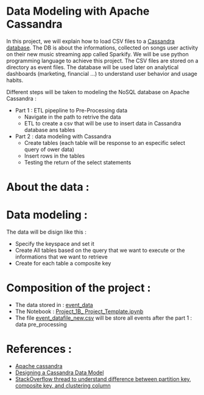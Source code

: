 # Data Modeling with Apache Cassandra
In this project, we will explain how to load CSV files to a [Cassandra database](https://cassandra.apache.org/_/index.html). The DB is about the informations, collected on songs user activity on their new music streaming app called Sparkify. We will be use python programming language to achieve this project.
The CSV files are stored on a directory as event files.
The database will be used later on analytical dashboards (marketing, financial ...) to understand user behavior and usage habits.

Different steps will be taken to modeling the NoSQL database on Apache Cassandra :
- Part 1 : ETL pipepline to Pre-Processing data
    - Navigate in the path to retrive the data
    - ETL to create a csv that will be use to insert data in Cassandra database ans tables
- Part 2 : data modeling with Cassandra 
    - Create tables (each table will be response to an especific select query of ower data)
    - Insert rows in the tables
    - Testing the return of the select statements 

# About the data :

# Data modeling :
The data will be disign like this :
- Specify the keyspace and set it
- Create All tables based on the query that we want to execute or the informations that we want to retrieve
- Create for each table a composite key

# Composition of the project :
- The data stored in : [event_data](https://github.com/Iaddiop/Data-Modeling-with-Apache-Cassandra/blob/master/data_download.zip)
- The Notebook : [Project_1B_ Project_Template.ipynb](https://github.com/Iaddiop/Data-Modeling-with-Apache-Cassandra/blob/master/Project_1B_%20Project_Template.ipynb)
- The file [event_datafile_new.csv](https://github.com/Iaddiop/Data-Modeling-with-Apache-Cassandra/blob/master/event_datafile_new.csv) will be store all events after the part 1 : data pre_processing
# References :
- [Apache cassandra](https://cassandra.apache.org/_/index.html)
- [Designing a Cassandra Data Model](https://shermandigital.com/blog/designing-a-cassandra-data-model/)
- [StackOverflow thread to understand difference between partition key, composite key, and clustering column](https://stackoverflow.com/questions/24949676/difference-between-partition-key-composite-key-and-clustering-key-in-cassandra/24953331#24953331)